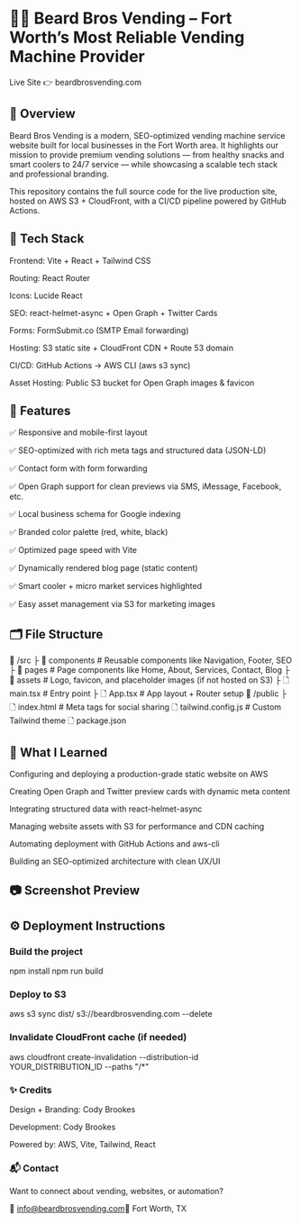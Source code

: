 # 🧄‍♂️ Beard Bros Vending – Fort Worth’s Most Reliable Vending Machine Provider



Live Site 👉 beardbrosvending.com

## 📌 Overview

Beard Bros Vending is a modern, SEO-optimized vending machine service website built for local businesses in the Fort Worth area. It highlights our mission to provide premium vending solutions — from healthy snacks and smart coolers to 24/7 service — while showcasing a scalable tech stack and professional branding.

This repository contains the full source code for the live production site, hosted on AWS S3 + CloudFront, with a CI/CD pipeline powered by GitHub Actions.

## 🚀 Tech Stack

Frontend: Vite + React + Tailwind CSS

Routing: React Router

Icons: Lucide React

SEO: react-helmet-async + Open Graph + Twitter Cards

Forms: FormSubmit.co (SMTP Email forwarding)

Hosting: S3 static site + CloudFront CDN + Route 53 domain

CI/CD: GitHub Actions → AWS CLI (aws s3 sync)

Asset Hosting: Public S3 bucket for Open Graph images & favicon

## 🧩 Features

✅ Responsive and mobile-first layout

✅ SEO-optimized with rich meta tags and structured data (JSON-LD)

✅ Contact form with form forwarding

✅ Open Graph support for clean previews via SMS, iMessage, Facebook, etc.

✅ Local business schema for Google indexing

✅ Branded color palette (red, white, black)

✅ Optimized page speed with Vite

✅ Dynamically rendered blog page (static content)

✅ Smart cooler + micro market services highlighted

✅ Easy asset management via S3 for marketing images

## 🗂️ File Structure

📁 /src
 ├️ 📁 components        # Reusable components like Navigation, Footer, SEO
 ├️ 📁 pages             # Page components like Home, About, Services, Contact, Blog
 ├️ 📁 assets            # Logo, favicon, and placeholder images (if not hosted on S3)
 ├️ 🗋 main.tsx          # Entry point
 ├️ 🗋 App.tsx           # App layout + Router setup
📁 /public
 ├️ 🗋 index.html        # Meta tags for social sharing
🗋 tailwind.config.js   # Custom Tailwind theme
🗋 package.json

## 🧠 What I Learned

Configuring and deploying a production-grade static website on AWS

Creating Open Graph and Twitter preview cards with dynamic meta content

Integrating structured data with react-helmet-async

Managing website assets with S3 for performance and CDN caching

Automating deployment with GitHub Actions and aws-cli

Building an SEO-optimized architecture with clean UX/UI

## 📷 Screenshot Preview

## ⚙️ Deployment Instructions

### Build the project
npm install
npm run build

### Deploy to S3
aws s3 sync dist/ s3://beardbrosvending.com --delete

### Invalidate CloudFront cache (if needed)
aws cloudfront create-invalidation --distribution-id YOUR_DISTRIBUTION_ID --paths "/*"

### ✨ Credits

Design + Branding: Cody Brookes

Development: Cody Brookes

Powered by: AWS, Vite, Tailwind, React

### 📬 Contact

Want to connect about vending, websites, or automation?

📧 info@beardbrosvending.com📍 Fort Worth, TX
